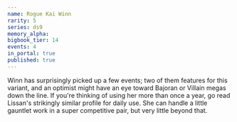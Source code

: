 ```yaml
---
name: Rogue Kai Winn
rarity: 5
series: ds9
memory_alpha:
bigbook_tier: 14
events: 4
in_portal: true
published: true
---
```


Winn has surprisingly picked up a few events; two of them features for this variant, and an optimist might have an eye toward Bajoran or Villain megas down the line. If you're thinking of using her more than once a year, go read Lissan's strikingly similar profile for daily use. She can handle a little gauntlet work in a super competitive pair, but very little beyond that. 
